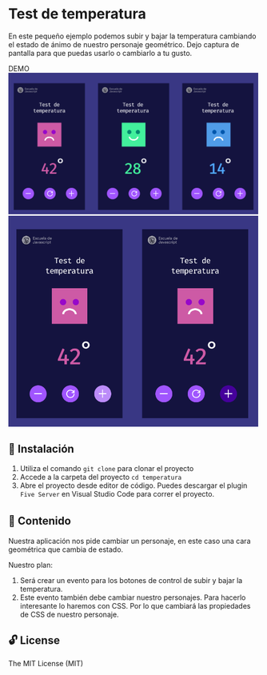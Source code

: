 # Test de temperatura
En este pequeño ejemplo podemos subir y bajar la temperatura cambiando el estado de ánimo de nuestro personaje geométrico. Dejo captura de pantalla para que puedas usarlo o cambiarlo a tu gusto.

DEMO
<br/>
<img src="assets/ui-temperature.png" alt="UI temperatura" width="500px"/>
<br/>
<img src="assets/buttons-state.png" alt="UI temperatura" width="500px"/>

## 🚀 Instalación
1. Utiliza el comando `git clone` para clonar el proyecto
2. Accede a la carpeta del proyecto `cd temperatura`
3. Abre el proyecto desde editor de código. Puedes descargar el plugin `Five Server` en Visual Studio Code para correr el proyecto.

## 🍩 Contenido　
Nuestra aplicación nos pide cambiar un personaje, en este caso una cara geométrica que cambia de estado.

Nuestro plan:
1. Será crear un evento para los botones de control de subir y bajar la temperatura.
2. Este evento también debe cambiar nuestro personajes. Para hacerlo interesante lo haremos con CSS. Por lo que cambiará las propiedades de CSS de nuestro personaje.

## 🔓 License
The MIT License (MIT)